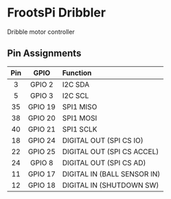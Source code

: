 # FrootsPi Dribbler

Dribble motor controller

## Pin Assignments

|Pin|GPIO|Function|
|:---:|:---:|:---|
|3 |GPIO 2 |I2C SDA|
|5 |GPIO 3 |I2C SCL|
|35|GPIO 19|SPI1 MISO|
|38|GPIO 20|SPI1 MOSI|
|40|GPIO 21|SPI1 SCLK|
|18|GPIO 24|DIGITAL OUT (SPI CS IO)|
|22|GPIO 25|DIGITAL OUT (SPI CS ACCEL)|
|24|GPIO 8 |DIGITAL OUT (SPI CS AD)|
|11|GPIO 17|DIGITAL IN (BALL SENSOR IN)|
|12|GPIO 18|DIGITAL IN (SHUTDOWN SW)|
